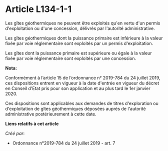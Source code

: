 # Article L134-1-1

Les gîtes géothermiques ne peuvent être exploités qu'en vertu d'un permis d'exploitation ou d'une concession, délivrés par
l'autorité administrative.

Les gîtes géothermiques dont la puissance primaire est inférieure à la valeur fixée par voie réglementaire sont exploités par
un permis d'exploitation.

Les gîtes dont la puissance primaire est supérieure ou égale à la valeur fixée par voie réglementaire sont exploités par une
concession.

**Nota:**

Conformément à l’article 15 de l’ordonnance n° 2019-784 du 24 juillet 2019, ces dispositions entrent en vigueur à la date
d'entrée en vigueur du décret en Conseil d'Etat pris pour son application et au plus tard le 1er janvier 2020.

Ces dispositions sont applicables aux demandes de titres d'exploration ou d'exploitation de gîtes géothermiques déposées
auprès de l'autorité administrative postérieurement à cette date.

**Liens relatifs à cet article**

_Créé par_:

  - Ordonnance n°2019-784 du 24 juillet 2019 - art. 7
